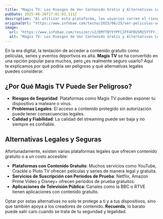 ```yaml
---
title: "Magis TV: Los Riesgos de Ver Contenido Gratis y Alternativas Legales Seguras"
pubDate: 2025-06-26T17:01:03.111Z
description: "Al utilizar esta plataforma, los usuarios corren el riesgo de que sus dispositivos se vean comprometidos por software malicioso, se exponga su información personal o enfrenten consecuencias legales por acceder a contenido sin licencia"
originalUrl: "https://www.infobae.com/tecno/2025/06/25/ver-peliculas-series-y-partidos-gratis-en-magis-tv-es-peligroso-por-que-y-que-alternativas-hay/"
image:
  url: "https://www.infobae.com/resizer/v2/EMYTBYYYPFCIFF4FBV5M2SYTFY.jpg?auth=40fab6edd2f2b5e0356ab8854ac55bdad526b4e956e5c4165fc37712c25fa8c0&smart=true&width=1200&height=630&quality=85"
  alt: "Magis TV: Los Riesgos de Ver Contenido Gratis y Alternativas Legales Seguras"
---
```


En la era digital, la tentación de acceder a contenido gratuito como películas, series y eventos deportivos es alta. **Magis TV** se ha convertido en una opción popular para muchos, pero ¿es realmente seguro usarlo? Aquí te explicamos por qué podría ser peligroso y qué alternativas legales puedes considerar.

## **¿Por Qué Magis TV Puede Ser Peligroso?**

- **Riesgos de Seguridad**: Plataformas como Magis TV pueden exponer tu dispositivo a malware o virus.
- **Problemas Legales**: El acceso a contenido protegido sin autorización puede tener consecuencias legales.
- **Calidad y Fiabilidad**: La calidad del streaming puede ser baja y no siempre es confiable.

## **Alternativas Legales y Seguras**

Afortunadamente, existen varias plataformas legales que ofrecen contenido gratuito o a un costo accesible:

- **Plataformas con Contenido Gratuito**: Muchos servicios como YouTube, Crackle o Pluto TV ofrecen películas y series de manera legal y gratuita.
- **Servicios de Suscripción con Períodos de Prueba**: Netflix, Amazon Prime Video y Disney+ ofrecen períodos de prueba gratuitos.
- **Aplicaciones de Televisión Pública**: Canales como la BBC o RTVE tienen aplicaciones con contenido gratuito.

Optar por estas alternativas no solo te protege a ti y a tus dispositivos, sino que también apoya a los creadores de contenido. **Recuerda**, lo barato puede salir caro cuando se trata de tu seguridad y legalidad.